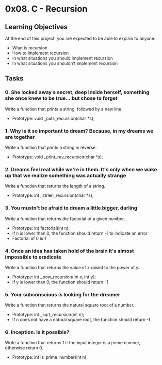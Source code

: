 # 0x08. C - Recursion
## Learning Objectives
At the end of this project, you are expected to be able to explain to anyone:
+ What is recursion
+ How to implement recursion
+ In what situations you should implement recursion
+ In what situations you shouldn’t implement recursion
## Tasks
### 0. She locked away a secret, deep inside herself, something she once knew to be true... but chose to forget
Write a function that prints a string, followed by a new line.

+ Prototype: void _puts_recursion(char *s);
### 1. Why is it so important to dream? Because, in my dreams we are together
Write a function that prints a string in reverse.

+ Prototype: void _print_rev_recursion(char *s);
### 2. Dreams feel real while we're in them. It's only when we wake up that we realize something was actually strange
Write a function that returns the length of a string.

+ Prototype: int _strlen_recursion(char *s);
### 3. You mustn't be afraid to dream a little bigger, darling
Write a function that returns the factorial of a given number.

+ Prototype: int factorial(int n);
+ If n is lower than 0, the function should return -1 to indicate an error
+ Factorial of 0 is 1
### 4. Once an idea has taken hold of the brain it's almost impossible to eradicate
Write a function that returns the value of x raised to the power of y.

+ Prototype: int _pow_recursion(int x, int y);
+ If y is lower than 0, the function should return -1
### 5. Your subconscious is looking for the dreamer
Write a function that returns the natural square root of a number.

+ Prototype: int _sqrt_recursion(int n);
+ If n does not have a natural square root, the function should return -1
### 6. Inception. Is it possible?
Write a function that returns 1 if the input integer is a prime number, otherwise return 0.

+ Prototype: int is_prime_number(int n);

